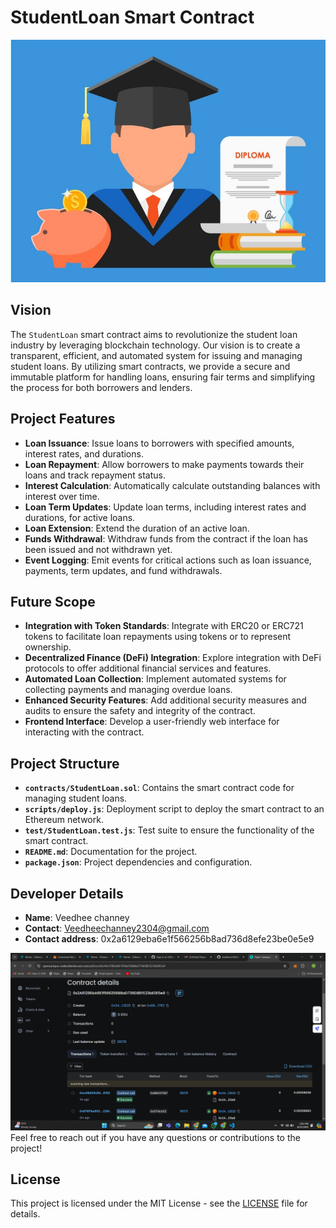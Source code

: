 # StudentLoan Smart Contract
![alt text](image-1.png)
## Vision

The `StudentLoan` smart contract aims to revolutionize the student loan industry by leveraging blockchain technology. Our vision is to create a transparent, efficient, and automated system for issuing and managing student loans. By utilizing smart contracts, we provide a secure and immutable platform for handling loans, ensuring fair terms and simplifying the process for both borrowers and lenders.

## Project Features

- **Loan Issuance**: Issue loans to borrowers with specified amounts, interest rates, and durations.
- **Loan Repayment**: Allow borrowers to make payments towards their loans and track repayment status.
- **Interest Calculation**: Automatically calculate outstanding balances with interest over time.
- **Loan Term Updates**: Update loan terms, including interest rates and durations, for active loans.
- **Loan Extension**: Extend the duration of an active loan.
- **Funds Withdrawal**: Withdraw funds from the contract if the loan has been issued and not withdrawn yet.
- **Event Logging**: Emit events for critical actions such as loan issuance, payments, term updates, and fund withdrawals.

## Future Scope

- **Integration with Token Standards**: Integrate with ERC20 or ERC721 tokens to facilitate loan repayments using tokens or to represent ownership.
- **Decentralized Finance (DeFi) Integration**: Explore integration with DeFi protocols to offer additional financial services and features.
- **Automated Loan Collection**: Implement automated systems for collecting payments and managing overdue loans.
- **Enhanced Security Features**: Add additional security measures and audits to ensure the safety and integrity of the contract.
- **Frontend Interface**: Develop a user-friendly web interface for interacting with the contract.

## Project Structure


- **`contracts/StudentLoan.sol`**: Contains the smart contract code for managing student loans.
- **`scripts/deploy.js`**: Deployment script to deploy the smart contract to an Ethereum network.
- **`test/StudentLoan.test.js`**: Test suite to ensure the functionality of the smart contract.
- **`README.md`**: Documentation for the project.
- **`package.json`**: Project dependencies and configuration.

## Developer Details

- **Name**: Veedhee channey
- **Contact**: Veedheechanney2304@gmail.com
- **Contact address**: 0x2a6129eba6e1f566256b8ad736d8efe23be0e5e9

![alt text](image.png)
Feel free to reach out if you have any questions or contributions to the project!

## License

This project is licensed under the MIT License - see the [LICENSE](LICENSE) file for details.
